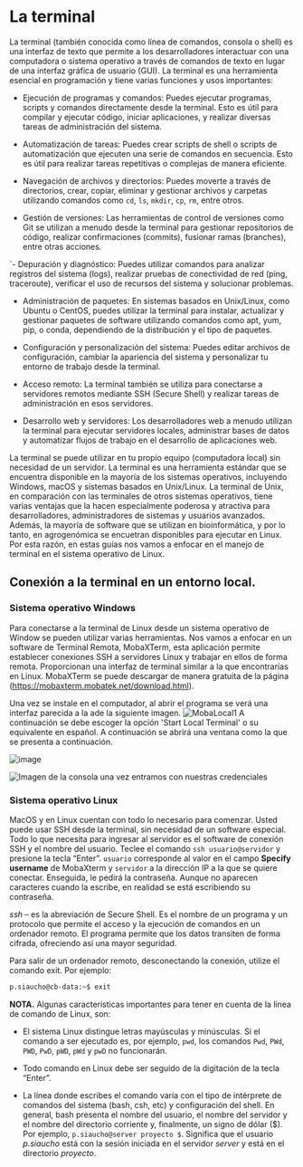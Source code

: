 # La terminal

La terminal (también conocida como línea de comandos, consola o shell) es una interfaz de texto que permite a los desarrolladores interactuar con una computadora o sistema operativo a través de comandos de texto en lugar de una interfaz gráfica de usuario (GUI). La terminal es una herramienta esencial en programación y tiene varias funciones y usos importantes:

- Ejecución de programas y comandos: Puedes ejecutar programas, scripts y comandos directamente desde la terminal. Esto es útil para compilar y ejecutar código, iniciar aplicaciones, y realizar diversas tareas de administración del sistema.

- Automatización de tareas: Puedes crear scripts de shell o scripts de automatización que ejecuten una serie de comandos en secuencia. Esto es útil para realizar tareas repetitivas o complejas de manera eficiente.

- Navegación de archivos y directorios: Puedes moverte a través de directorios, crear, copiar, eliminar y gestionar archivos y carpetas utilizando comandos como `cd`, `ls`, `mkdir`, `cp`, `rm`, entre otros.

- Gestión de versiones: Las herramientas de control de versiones como Git se utilizan a menudo desde la terminal para gestionar repositorios de código, realizar confirmaciones (commits), fusionar ramas (branches), entre otras acciones.

`- Depuración y diagnóstico: Puedes utilizar comandos para analizar registros del sistema (logs), realizar pruebas de conectividad de red (ping, traceroute), verificar el uso de recursos del sistema y solucionar problemas.

- Administración de paquetes: En sistemas basados en Unix/Linux, como Ubuntu o CentOS, puedes utilizar la terminal para instalar, actualizar y gestionar paquetes de software utilizando comandos como apt, yum, pip, o conda, dependiendo de la distribución y el tipo de paquetes.

- Configuración y personalización del sistema: Puedes editar archivos de configuración, cambiar la apariencia del sistema y personalizar tu entorno de trabajo desde la terminal.

- Acceso remoto: La terminal también se utiliza para conectarse a servidores remotos mediante SSH (Secure Shell) y realizar tareas de administración en esos servidores.

- Desarrollo web y servidores: Los desarrolladores web a menudo utilizan la terminal para ejecutar servidores locales, administrar bases de datos y automatizar flujos de trabajo en el desarrollo de aplicaciones web.


La terminal se puede utilizar en tu propio equipo (computadora local) sin necesidad de un servidor. La terminal es una herramienta estándar que se encuentra disponible en la mayoría de los sistemas operativos, incluyendo Windows, macOS y sistemas basados en Unix/Linux. La terminal de Unix, en comparación con las terminales de otros sistemas operativos, tiene varias ventajas que la hacen especialmente poderosa y atractiva para desarrolladores, administradores de sistemas y usuarios avanzados. Además, la mayoría de software que se utilizan en bioinformática, y por lo tanto, en agrogenómica se encuetran disponibles para ejecutar en Linux. Por esta razón, en estas guías nos vamos a enfocar en el manejo de terminal en el sistema operativo de Linux. 

## Conexión a la terminal en un entorno local.

### Sistema operativo Windows  
Para conectarse a la terminal de Linux desde un sistema operativo de Window se pueden utilizar varias herramientas. Nos vamos a enfocar en un software de Terminal Remota, MobaXTerm, esta aplicación permite establecer conexiones SSH a servidores Linux y trabajar en ellos de forma remota. Proporcionan una interfaz de terminal similar a la que encontrarías en Linux. 
MobaXTerm se puede descargar de manera gratuita de la página (https://mobaxterm.mobatek.net/download.html). 

Una vez se instale en el computador, al abrir el programa se verá una interfaz parecida a la ade la siguiente imagen. 
![MobaLocal1](https://github.com/jidiaz/BTG-CP/assets/12628984/f1066732-59c8-4493-880f-d73948d52ac4)
A continuación se debe escoger la opción 'Start Local Terminal' o su equivalente en español. A continuación se abrirá una ventana como la que se presenta a continuación. 

![image](https://github.com/jidiaz/BTG-CP/assets/12628984/f9810d1a-2175-42e3-9b8a-8a1746fd34ef)



![Imagen de la consola una vez entramos con nuestras credenciales](https://github.com/jidiaz/BTG-CP/blob/main/Cursos/Anal%C3%ADtica%20de%20datos%20agrogen%C3%B3micos-SENA/MobaXterm2.PNG)

### Sistema operativo Linux

MacOS y en Linux cuentan con todo lo necesario para comenzar. Usted puede usar SSH desde la terminal, sin necesidad de un software especial. Todo lo que necesita para ingresar al servidor es el software de conexión SSH y el nombre del usuario. Teclee el comando `ssh usuario@servidor` y presione la tecla “Enter”. `usuario` corresponde al valor en el campo **Specify username** de MobaXterm y `servidor` a la dirección IP a la que se quiere conectar. Enseguida, le pedirá la contraseña. Aunque no aparecen caracteres cuando la escribe, en realidad se está escribiendo su contraseña.

*ssh* – es la abreviación de Secure Shell. Es el nombre de un programa y un protocolo que permite el acceso y la ejecución de comandos en un ordenador remoto. El programa permite que los datos transiten de forma cifrada, ofreciendo así una mayor seguridad.

Para salir de un ordenador remoto, desconectando la conexión, utilize el comando exit. Por ejemplo: 

```bash
p.siaucho@cb-data:~$ exit
```
**NOTA.** Algunas características importantes para tener en cuenta de la línea de comando de Linux, son:

* El sistema Linux distingue letras mayúsculas y minúsculas. Si el comando a ser ejecutado es, por ejemplo, `pwd`, los comandos `Pwd`, `PWd`, `PWD`, `PwD`, `pWD`, `pWd` y `pwD` no funcionarán.

* Todo comando en Linux debe ser seguido de la digitación de la tecla “Enter”.

* La línea donde escribes el comando varía con el tipo de intérprete de comandos del sistema (bash, csh, etc) y configuración del shell. En general, bash presenta el nombre del usuario, el nombre del servidor y el nombre del directorio corriente y, finalmente, un signo de dólar ($). Por ejemplo, `p.siaucho@server proyecto $`. Significa que el usuario *p.siaucho* está con la sesión iniciada en el servidor *server* y está en el directorio *proyecto*.

